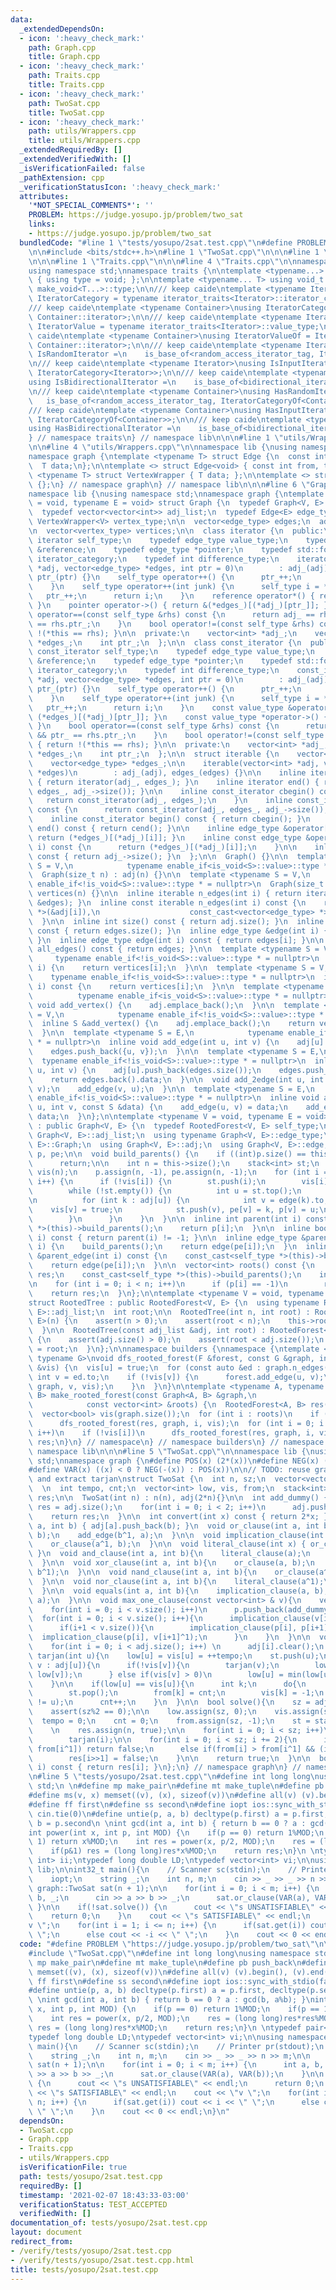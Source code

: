 ```yaml
---
data:
  _extendedDependsOn:
  - icon: ':heavy_check_mark:'
    path: Graph.cpp
    title: Graph.cpp
  - icon: ':heavy_check_mark:'
    path: Traits.cpp
    title: Traits.cpp
  - icon: ':heavy_check_mark:'
    path: TwoSat.cpp
    title: TwoSat.cpp
  - icon: ':heavy_check_mark:'
    path: utils/Wrappers.cpp
    title: utils/Wrappers.cpp
  _extendedRequiredBy: []
  _extendedVerifiedWith: []
  _isVerificationFailed: false
  _pathExtension: cpp
  _verificationStatusIcon: ':heavy_check_mark:'
  attributes:
    '*NOT_SPECIAL_COMMENTS*': ''
    PROBLEM: https://judge.yosupo.jp/problem/two_sat
    links:
    - https://judge.yosupo.jp/problem/two_sat
  bundledCode: "#line 1 \"tests/yosupo/2sat.test.cpp\"\n#define PROBLEM \"https://judge.yosupo.jp/problem/two_sat\"\
    \n\n#include <bits/stdc++.h>\n#line 1 \"TwoSat.cpp\"\n\n\n#line 1 \"Graph.cpp\"\
    \n\n\n#line 1 \"Traits.cpp\"\n\n\n#line 4 \"Traits.cpp\"\n\nnamespace lib {\n\
    using namespace std;\nnamespace traits {\n\ntemplate <typename...> struct make_void\
    \ { using type = void; };\n\ntemplate <typename... T> using void_t = typename\
    \ make_void<T...>::type;\n\n/// keep caide\ntemplate <typename Iterator>\nusing\
    \ IteratorCategory = typename iterator_traits<Iterator>::iterator_category;\n\n\
    /// keep caide\ntemplate <typename Container>\nusing IteratorCategoryOf = IteratorCategory<typename\
    \ Container::iterator>;\n\n/// keep caide\ntemplate <typename Iterator>\nusing\
    \ IteratorValue = typename iterator_traits<Iterator>::value_type;\n\n/// keep\
    \ caide\ntemplate <typename Container>\nusing IteratorValueOf = IteratorValue<typename\
    \ Container::iterator>;\n\n/// keep caide\ntemplate <typename Iterator>\nusing\
    \ IsRandomIterator =\n    is_base_of<random_access_iterator_tag, IteratorCategory<Iterator>>;\n\
    \n/// keep caide\ntemplate <typename Iterator>\nusing IsInputIterator =\n    is_base_of<input_iterator_tag,\
    \ IteratorCategory<Iterator>>;\n\n/// keep caide\ntemplate <typename Iterator>\n\
    using IsBidirectionalIterator =\n    is_base_of<bidirectional_iterator_tag, IteratorCategory<Iterator>>;\n\
    \n/// keep caide\ntemplate <typename Container>\nusing HasRandomIterator =\n \
    \   is_base_of<random_access_iterator_tag, IteratorCategoryOf<Container>>;\n\n\
    /// keep caide\ntemplate <typename Container>\nusing HasInputIterator =\n    is_base_of<input_iterator_tag,\
    \ IteratorCategoryOf<Container>>;\n\n/// keep caide\ntemplate <typename Container>\n\
    using HasBidirectionalIterator =\n    is_base_of<bidirectional_iterator_tag, IteratorCategoryOf<Container>>;\n\
    } // namespace traits\n} // namespace lib\n\n\n#line 1 \"utils/Wrappers.cpp\"\n\
    \n\n#line 4 \"utils/Wrappers.cpp\"\n\nnamespace lib {\nusing namespace std;\n\
    namespace graph {\ntemplate <typename T> struct Edge {\n  const int from, to;\n\
    \  T data;\n};\n\ntemplate <> struct Edge<void> { const int from, to; };\n\ntemplate\
    \ <typename T> struct VertexWrapper { T data; };\n\ntemplate <> struct VertexWrapper<void>\
    \ {};\n} // namespace graph\n} // namespace lib\n\n\n#line 6 \"Graph.cpp\"\n\n\
    namespace lib {\nusing namespace std;\nnamespace graph {\ntemplate <typename V\
    \ = void, typename E = void> struct Graph {\n  typedef Graph<V, E> self_type;\n\
    \  typedef vector<vector<int>> adj_list;\n  typedef Edge<E> edge_type;\n  typedef\
    \ VertexWrapper<V> vertex_type;\n\n  vector<edge_type> edges;\n  adj_list adj;\n\
    \n  vector<vertex_type> vertices;\n\n  class iterator {\n  public:\n    typedef\
    \ iterator self_type;\n    typedef edge_type value_type;\n    typedef edge_type\
    \ &reference;\n    typedef edge_type *pointer;\n    typedef std::forward_iterator_tag\
    \ iterator_category;\n    typedef int difference_type;\n    iterator(vector<int>\
    \ *adj, vector<edge_type> *edges, int ptr = 0)\n        : adj_(adj), edges_(edges),\
    \ ptr_(ptr) {}\n    self_type operator++() {\n      ptr_++;\n      return *this;\n\
    \    }\n    self_type operator++(int junk) {\n      self_type i = *this;\n   \
    \   ptr_++;\n      return i;\n    }\n    reference operator*() { return (*edges_)[(*adj_)[ptr_]];\
    \ }\n    pointer operator->() { return &(*edges_)[(*adj_)[ptr_]]; }\n    bool\
    \ operator==(const self_type &rhs) const {\n      return adj_ == rhs.adj_ && ptr_\
    \ == rhs.ptr_;\n    }\n    bool operator!=(const self_type &rhs) const { return\
    \ !(*this == rhs); }\n\n  private:\n    vector<int> *adj_;\n    vector<edge_type>\
    \ *edges_;\n    int ptr_;\n  };\n\n  class const_iterator {\n  public:\n    typedef\
    \ const_iterator self_type;\n    typedef edge_type value_type;\n    typedef edge_type\
    \ &reference;\n    typedef edge_type *pointer;\n    typedef std::forward_iterator_tag\
    \ iterator_category;\n    typedef int difference_type;\n    const_iterator(vector<int>\
    \ *adj, vector<edge_type> *edges, int ptr = 0)\n        : adj_(adj), edges_(edges),\
    \ ptr_(ptr) {}\n    self_type operator++() {\n      ptr_++;\n      return *this;\n\
    \    }\n    self_type operator++(int junk) {\n      self_type i = *this;\n   \
    \   ptr_++;\n      return i;\n    }\n    const value_type &operator*() { return\
    \ (*edges_)[(*adj_)[ptr_]]; }\n    const value_type *operator->() { return &(*edges_)[(*adj_)[ptr_]];\
    \ }\n    bool operator==(const self_type &rhs) const {\n      return adj_ == rhs.adj_\
    \ && ptr_ == rhs.ptr_;\n    }\n    bool operator!=(const self_type &rhs) const\
    \ { return !(*this == rhs); }\n\n  private:\n    vector<int> *adj_;\n    vector<edge_type>\
    \ *edges_;\n    int ptr_;\n  };\n\n  struct iterable {\n    vector<int> *adj_;\n\
    \    vector<edge_type> *edges_;\n\n    iterable(vector<int> *adj, vector<edge_type>\
    \ *edges)\n        : adj_(adj), edges_(edges) {}\n\n    inline iterator begin()\
    \ { return iterator(adj_, edges_); }\n    inline iterator end() { return iterator(adj_,\
    \ edges_, adj_->size()); }\n\n    inline const_iterator cbegin() const {\n   \
    \   return const_iterator(adj_, edges_);\n    }\n    inline const_iterator cend()\
    \ const {\n      return const_iterator(adj_, edges_, adj_->size());\n    }\n\n\
    \    inline const_iterator begin() const { return cbegin(); }\n    inline const_iterator\
    \ end() const { return cend(); }\n\n    inline edge_type &operator[](int i) {\
    \ return (*edges_)[(*adj_)[i]]; }\n    inline const edge_type &operator[](int\
    \ i) const {\n      return (*edges_)[(*adj_)[i]];\n    }\n\n    inline int size()\
    \ const { return adj_->size(); }\n  };\n\n  Graph() {}\n\n  template <typename\
    \ S = V,\n            typename enable_if<is_void<S>::value>::type * = nullptr>\n\
    \  Graph(size_t n) : adj(n) {}\n\n  template <typename S = V,\n            typename\
    \ enable_if<!is_void<S>::value>::type * = nullptr>\n  Graph(size_t n) : adj(n),\
    \ vertices(n) {}\n\n  inline iterable n_edges(int i) { return iterable(&adj[i],\
    \ &edges); }\n  inline const iterable n_edges(int i) const {\n    return iterable(const_cast<vector<int>\
    \ *>(&adj[i]),\n                    const_cast<vector<edge_type> *>(&edges));\n\
    \  }\n\n  inline int size() const { return adj.size(); }\n  inline int edge_size()\
    \ const { return edges.size(); }\n  inline edge_type &edge(int i) { return edges[i];\
    \ }\n  inline edge_type edge(int i) const { return edges[i]; }\n\n  inline vector<edge_type>\
    \ all_edges() const { return edges; }\n\n  template <typename S = V,\n       \
    \     typename enable_if<!is_void<S>::value>::type * = nullptr>\n  inline S &vertex(int\
    \ i) {\n    return vertices[i];\n  }\n\n  template <typename S = V,\n        \
    \    typename enable_if<!is_void<S>::value>::type * = nullptr>\n  inline V vertex(int\
    \ i) const {\n    return vertices[i];\n  }\n\n  template <typename S = V,\n  \
    \          typename enable_if<is_void<S>::value>::type * = nullptr>\n  inline\
    \ void add_vertex() {\n    adj.emplace_back();\n  }\n\n  template <typename S\
    \ = V,\n            typename enable_if<!is_void<S>::value>::type * = nullptr>\n\
    \  inline S &add_vertex() {\n    adj.emplace_back();\n    return vertices.emplace_back().data;\n\
    \  }\n\n  template <typename S = E,\n            typename enable_if<is_void<S>::value>::type\
    \ * = nullptr>\n  inline void add_edge(int u, int v) {\n    adj[u].push_back(edges.size());\n\
    \    edges.push_back({u, v});\n  }\n\n  template <typename S = E,\n          \
    \  typename enable_if<!is_void<S>::value>::type * = nullptr>\n  inline S &add_edge(int\
    \ u, int v) {\n    adj[u].push_back(edges.size());\n    edges.push_back({u, v});\n\
    \    return edges.back().data;\n  }\n\n  void add_2edge(int u, int v) {\n    add_edge(u,\
    \ v);\n    add_edge(v, u);\n  }\n\n  template <typename S = E,\n            typename\
    \ enable_if<!is_void<S>::value>::type * = nullptr>\n  inline void add_2edge(int\
    \ u, int v, const S &data) {\n    add_edge(u, v) = data;\n    add_edge(v, u) =\
    \ data;\n  }\n};\n\ntemplate <typename V = void, typename E = void>\nstruct RootedForest\
    \ : public Graph<V, E> {\n  typedef RootedForest<V, E> self_type;\n  using typename\
    \ Graph<V, E>::adj_list;\n  using typename Graph<V, E>::edge_type;\n  using Graph<V,\
    \ E>::Graph;\n  using Graph<V, E>::adj;\n  using Graph<V, E>::edge;\n  vector<int>\
    \ p, pe;\n\n  void build_parents() {\n    if ((int)p.size() == this->size())\n\
    \      return;\n\n    int n = this->size();\n    stack<int> st;\n    vector<bool>\
    \ vis(n);\n    p.assign(n, -1), pe.assign(n, -1);\n    for (int i = 0; i < n;\
    \ i++) {\n      if (!vis[i]) {\n        st.push(i);\n        vis[i] = true;\n\
    \        while (!st.empty()) {\n          int u = st.top();\n          st.pop();\n\
    \n          for (int k : adj[u]) {\n            int v = edge(k).to;\n        \
    \    vis[v] = true;\n            st.push(v), pe[v] = k, p[v] = u;\n          }\n\
    \        }\n      }\n    }\n  }\n\n  inline int parent(int i) const {\n    const_cast<self_type\
    \ *>(this)->build_parents();\n    return p[i];\n  }\n\n  inline bool is_root(int\
    \ i) const { return parent(i) != -1; }\n\n  inline edge_type &parent_edge(int\
    \ i) {\n    build_parents();\n    return edge(pe[i]);\n  }\n  inline edge_type\
    \ &parent_edge(int i) const {\n    const_cast<self_type *>(this)->build_parents();\n\
    \    return edge(pe[i]);\n  }\n\n  vector<int> roots() const {\n    vector<int>\
    \ res;\n    const_cast<self_type *>(this)->build_parents();\n    int n = this->size();\n\
    \n    for (int i = 0; i < n; i++)\n      if (p[i] == -1)\n        res.push_back(i);\n\
    \    return res;\n  }\n};\n\ntemplate <typename V = void, typename E = void>\n\
    struct RootedTree : public RootedForest<V, E> {\n  using typename RootedForest<V,\
    \ E>::adj_list;\n  int root;\n\n  RootedTree(int n, int root) : RootedForest<V,\
    \ E>(n) {\n    assert(n > 0);\n    assert(root < n);\n    this->root = root;\n\
    \  }\n\n  RootedTree(const adj_list &adj, int root) : RootedForest<V, E>(adj)\
    \ {\n    assert(adj.size() > 0);\n    assert(root < adj.size());\n    this->root\
    \ = root;\n  }\n};\n\nnamespace builders {\nnamespace {\ntemplate <typename F,\
    \ typename G>\nvoid dfs_rooted_forest(F &forest, const G &graph, int u, vector<bool>\
    \ &vis) {\n  vis[u] = true;\n  for (const auto &ed : graph.n_edges(u)) {\n   \
    \ int v = ed.to;\n    if (!vis[v]) {\n      forest.add_edge(u, v);\n      dfs_rooted_forest(forest,\
    \ graph, v, vis);\n    }\n  }\n}\n\ntemplate <typename A, typename B>\nRootedForest<A,\
    \ B> make_rooted_forest(const Graph<A, B> &graph,\n                          \
    \            const vector<int> &roots) {\n  RootedForest<A, B> res(graph.size());\n\
    \  vector<bool> vis(graph.size());\n  for (int i : roots)\n    if (!vis[i])\n\
    \      dfs_rooted_forest(res, graph, i, vis);\n  for (int i = 0; i < graph.size();\
    \ i++)\n    if (!vis[i])\n      dfs_rooted_forest(res, graph, i, vis);\n  return\
    \ res;\n}\n} // namespace\n} // namespace builders\n} // namespace graph\n} //\
    \ namespace lib\n\n\n#line 5 \"TwoSat.cpp\"\n\nnamespace lib {\nusing namespace\
    \ std;\nnamespace graph {\n#define POS(x) (2*(x))\n#define NEG(x) (2*(x)+1)\n\
    #define VAR(x) ((x) < 0 ? NEG(-(x)) : POS(x))\n\n// TODO: reuse graph structure\
    \ and extract tarjan\nstruct TwoSat {\n  int n, sz;\n  vector<vector<int>> adj;\n\
    \  \n  int tempo, cnt;\n  vector<int> low, vis, from;\n  stack<int> st;\n  vector<bool>\
    \ res;\n\n  TwoSat(int n) : n(n), adj(2*n){}\n\n  int add_dummy() { \n    int\
    \ res = adj.size();\n    for(int i = 0; i < 2; i++)\n      adj.push_back(vector<int>());\n\
    \    return res;\n  }\n\n  int convert(int x) const { return 2*x; }\n  void add_edge(int\
    \ a, int b) { adj[a].push_back(b); }\n  void or_clause(int a, int b){\n    add_edge(a^1,\
    \ b);\n    add_edge(b^1, a);\n  }\n\n  void implication_clause(int a, int b){\n\
    \    or_clause(a^1, b);\n  }\n\n  void literal_clause(int x) { or_clause(x, x);\
    \ }\n  void and_clause(int a, int b){\n    literal_clause(a);\n    literal_clause(b);\n\
    \  }\n\n  void xor_clause(int a, int b){\n    or_clause(a, b);\n    or_clause(a^1,\
    \ b^1);\n  }\n\n  void nand_clause(int a, int b){\n    or_clause(a^1, b^1);\n\
    \  }\n\n  void nor_clause(int a, int b){\n    literal_clause(a^1);\n    literal_clause(b^1);\n\
    \  }\n\n  void equals(int a, int b){\n    implication_clause(a, b);\n    implication_clause(b,\
    \ a);\n  }\n\n  void max_one_clause(const vector<int> & v){\n    vector<int> p;\n\
    \    for(int i = 0; i < v.size(); i++)\n      p.push_back(add_dummy());\n\n  \
    \  for(int i = 0; i < v.size(); i++){\n      implication_clause(v[i], p[i]);\n\
    \      if(i+1 < v.size()){\n        implication_clause(p[i], p[i+1]);\n      \
    \  implication_clause(p[i], v[i+1]^1);\n      }\n    }\n  }\n\n  void clear(){\n\
    \    for(int i = 0; i < adj.size(); i++) \n      adj[i].clear();\n  }\n\n  void\
    \ tarjan(int u){\n    low[u] = vis[u] = ++tempo;\n    st.push(u);\n\n    for(int\
    \ v : adj[u]){\n      if(!vis[v]){\n        tarjan(v);\n        low[u] = min(low[u],\
    \ low[v]);\n      } else if(vis[v] > 0)\n        low[u] = min(low[u], vis[v]);\n\
    \    }\n\n    if(low[u] == vis[u]){\n      int k;\n      do{\n        k = st.top();\n\
    \        st.pop();\n        from[k] = cnt;\n        vis[k] = -1;\n      } while(k\
    \ != u);\n      cnt++;\n    }\n  }\n\n  bool solve(){\n    sz = adj.size();\n\
    \    assert(sz%2 == 0);\n\n    low.assign(sz, 0);\n    vis.assign(sz, 0);\n  \
    \  tempo = 0;\n    cnt = 0;\n    from.assign(sz, -1);\n    st = stack<int>();\n\
    \    \n    res.assign(n, true);\n\n    for(int i = 0; i < sz; i++)\n      if(!vis[i])\n\
    \        tarjan(i);\n\n    for(int i = 0; i < sz; i += 2){\n      if(from[i] ==\
    \ from[i^1]) return false;\n      else if(from[i] > from[i^1] && (i>>1) < n)\n\
    \        res[i>>1] = false;\n    }\n\n    return true;\n  }\n\n  bool get(int\
    \ i) const { return res[i]; }\n};\n} // namespace graph\n} // namespace lib\n\n\
    \n#line 5 \"tests/yosupo/2sat.test.cpp\"\n#define int long long\nusing namespace\
    \ std;\n \n#define mp make_pair\n#define mt make_tuple\n#define pb push_back\n\
    #define ms(v, x) memset((v), (x), sizeof(v))\n#define all(v) (v).begin(), (v).end()\n\
    #define ff first\n#define ss second\n#define iopt ios::sync_with_stdio(false);\
    \ cin.tie(0)\n#define untie(p, a, b) decltype(p.first) a = p.first, decltype(p.second)\
    \ b = p.second\n \nint gcd(int a, int b) { return b == 0 ? a : gcd(b, a%b); }\n\
    int power(int x, int p, int MOD) {\n    if(p == 0) return 1%MOD;\n    if(p ==\
    \ 1) return x%MOD;\n    int res = power(x, p/2, MOD);\n    res = (long long)res*res%MOD;\n\
    \    if(p&1) res = (long long)res*x%MOD;\n    return res;\n}\n \ntypedef pair<int,\
    \ int> ii;\ntypedef long double LD;\ntypedef vector<int> vi;\n\nusing namespace\
    \ lib;\n\nint32_t main(){\n    // Scanner sc(stdin);\n    // Printer pr(stdout);\n\
    \    iopt;\n    string _;\n    int n, m;\n    cin >> _ >> _ >> n >> m;\n\n   \
    \ graph::TwoSat sat(n + 1);\n\n    for(int i = 0; i < m; i++) {\n      int a,\
    \ b, _;\n      cin >> a >> b >> _;\n      sat.or_clause(VAR(a), VAR(b));\n   \
    \ }\n\n    if(!sat.solve()) {\n      cout << \"s UNSATISFIABLE\" << endl;\n  \
    \    return 0;\n    }\n    cout << \"s SATISFIABLE\" << endl;\n    cout << \"\
    v \";\n    for(int i = 1; i <= n; i++) {\n      if(sat.get(i)) cout << i << \"\
    \ \";\n      else cout << -i << \" \";\n    }\n    cout << 0 << endl;\n}\n"
  code: "#define PROBLEM \"https://judge.yosupo.jp/problem/two_sat\"\n\n#include <bits/stdc++.h>\n\
    #include \"TwoSat.cpp\"\n#define int long long\nusing namespace std;\n \n#define\
    \ mp make_pair\n#define mt make_tuple\n#define pb push_back\n#define ms(v, x)\
    \ memset((v), (x), sizeof(v))\n#define all(v) (v).begin(), (v).end()\n#define\
    \ ff first\n#define ss second\n#define iopt ios::sync_with_stdio(false); cin.tie(0)\n\
    #define untie(p, a, b) decltype(p.first) a = p.first, decltype(p.second) b = p.second\n\
    \ \nint gcd(int a, int b) { return b == 0 ? a : gcd(b, a%b); }\nint power(int\
    \ x, int p, int MOD) {\n    if(p == 0) return 1%MOD;\n    if(p == 1) return x%MOD;\n\
    \    int res = power(x, p/2, MOD);\n    res = (long long)res*res%MOD;\n    if(p&1)\
    \ res = (long long)res*x%MOD;\n    return res;\n}\n \ntypedef pair<int, int> ii;\n\
    typedef long double LD;\ntypedef vector<int> vi;\n\nusing namespace lib;\n\nint32_t\
    \ main(){\n    // Scanner sc(stdin);\n    // Printer pr(stdout);\n    iopt;\n\
    \    string _;\n    int n, m;\n    cin >> _ >> _ >> n >> m;\n\n    graph::TwoSat\
    \ sat(n + 1);\n\n    for(int i = 0; i < m; i++) {\n      int a, b, _;\n      cin\
    \ >> a >> b >> _;\n      sat.or_clause(VAR(a), VAR(b));\n    }\n\n    if(!sat.solve())\
    \ {\n      cout << \"s UNSATISFIABLE\" << endl;\n      return 0;\n    }\n    cout\
    \ << \"s SATISFIABLE\" << endl;\n    cout << \"v \";\n    for(int i = 1; i <=\
    \ n; i++) {\n      if(sat.get(i)) cout << i << \" \";\n      else cout << -i <<\
    \ \" \";\n    }\n    cout << 0 << endl;\n}\n"
  dependsOn:
  - TwoSat.cpp
  - Graph.cpp
  - Traits.cpp
  - utils/Wrappers.cpp
  isVerificationFile: true
  path: tests/yosupo/2sat.test.cpp
  requiredBy: []
  timestamp: '2021-02-07 18:43:33-03:00'
  verificationStatus: TEST_ACCEPTED
  verifiedWith: []
documentation_of: tests/yosupo/2sat.test.cpp
layout: document
redirect_from:
- /verify/tests/yosupo/2sat.test.cpp
- /verify/tests/yosupo/2sat.test.cpp.html
title: tests/yosupo/2sat.test.cpp
---
```

